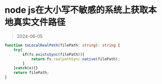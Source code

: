# node js在大小写不敏感的系统上获取本地真实文件路径

> 2024-06-05

```ts
function toLocalRealPath(filePath: string): string {
    try{
        if(fs.existsSync(filePath)){
            return fs.realpathSync.native(filePath);
        }
    }catch(e){}
    return filePath;
}
```
